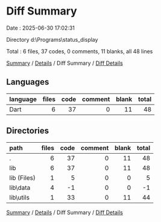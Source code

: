 # Diff Summary

Date : 2025-06-30 17:02:31

Directory d:\\Programs\\status_display

Total : 6 files,  37 codes, 0 comments, 11 blanks, all 48 lines

[Summary](results.md) / [Details](details.md) / Diff Summary / [Diff Details](diff-details.md)

## Languages
| language | files | code | comment | blank | total |
| :--- | ---: | ---: | ---: | ---: | ---: |
| Dart | 6 | 37 | 0 | 11 | 48 |

## Directories
| path | files | code | comment | blank | total |
| :--- | ---: | ---: | ---: | ---: | ---: |
| . | 6 | 37 | 0 | 11 | 48 |
| lib | 6 | 37 | 0 | 11 | 48 |
| lib (Files) | 1 | 5 | 0 | 0 | 5 |
| lib\\data | 4 | -1 | 0 | 0 | -1 |
| lib\\utils | 1 | 33 | 0 | 11 | 44 |

[Summary](results.md) / [Details](details.md) / Diff Summary / [Diff Details](diff-details.md)